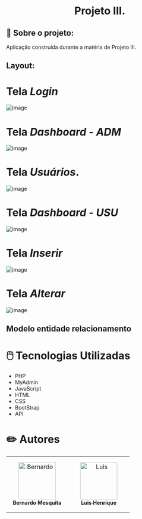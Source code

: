 <h1 align="center">
Projeto III.
</h1>

## 📖 Sobre o projeto:

Aplicação construída durante a matéria de Projeto III.

## Layout:

# Tela *Login*

![image](https://github.com/LuisiTxrror/Projeto3/assets/121141327/74220856-006b-4e90-8648-3b30c62317d5)

# Tela *Dashboard - ADM*

![image](https://github.com/LuisiTxrror/Projeto3/assets/121141327/bba6037c-2a6d-4ba6-a14a-95dab9f8e456)

# Tela *Usuários*.

![image](https://github.com/LuisiTxrror/Projeto3/assets/121141327/1de778f8-d245-48b2-b50b-f88fb454d922)

# Tela *Dashboard - USU*

![image](https://github.com/LuisiTxrror/Projeto3/assets/121141327/46556ad7-c3ed-4d0d-8181-9dc39d1c02bf)

# Tela *Inserir*

![image](https://github.com/LuisiTxrror/Projeto3/assets/121141327/046e8ed0-76b8-425b-9f7d-f9fa50510469)

# Tela *Alterar*

![image](https://github.com/LuisiTxrror/Projeto3/assets/121141327/12f99f89-5efd-4b28-909f-2a3b327af685)


## Modelo entidade relacionamento


# 🖱️ Tecnologias Utilizadas
- PHP
- MyAdmin
- JavaScript
- HTML
- CSS
- BootStrap
- API

# ✏️ Autores


<table>
<tr>
    <td align="center" style="word-wrap: break-word; width: 150.0; height: 150.0">
        <a href=https://github.com/BeeMesquitaa>
            <img src=https://avatars.githubusercontent.com/u/121141327?v=4 width="100;"  alt=Bernardo Mesquita/>
            <br />
            <sub style="font-size:14px; text-decoration: none"><b>Bernardo Mesquita</b></sub>
        </a>
    </td>
    <td align="center" style="word-wrap: break-word; width: 150.0; height: 150.0">
        <a href=https://github.com/LuisiTxrror>
            <img src=https://avatars.githubusercontent.com/u/127360853?v=4 width="100;"  alt=Luis Henrique />
            <br />
            <sub style="font-size:14px; text-decoration: none"><b>Luis Henrique</b></sub>
        </a>
    </td>



